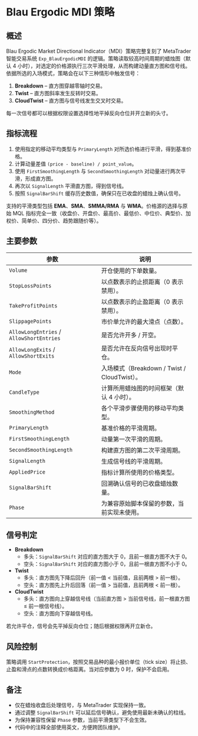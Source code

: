 # Blau Ergodic MDI 策略

## 概述
Blau Ergodic Market Directional Indicator（MDI）策略完整复刻了 MetaTrader 智能交易系统 `Exp_BlauErgodicMDI` 的逻辑。策略读取较高时间周期的蜡烛图（默认 4 小时），对选定的价格源执行三次平滑处理，从而构建动量直方图和信号线。依据所选的入场模式，策略会在以下三种情形中触发信号：

1. **Breakdown** – 直方图穿越零轴时交易。
2. **Twist** – 直方图斜率发生反转时交易。
3. **CloudTwist** – 直方图与信号线发生交叉时交易。

每一次信号都可以根据权限设置选择性地平掉反向仓位并开立新的头寸。

## 指标流程
1. 使用指定的移动平均类型与 `PrimaryLength` 对所选价格进行平滑，得到基准价格。
2. 计算动量差值 `(price - baseline) / point_value`。
3. 使用 `FirstSmoothingLength` 与 `SecondSmoothingLength` 对动量进行两次平滑，形成直方图。
4. 再次以 `SignalLength` 平滑直方图，得到信号线。
5. 按照 `SignalBarShift` 缓存历史数值，确保只在已收盘的蜡烛上确认信号。

支持的平滑类型包括 **EMA**、**SMA**、**SMMA/RMA** 与 **WMA**。价格源的选择与原始 MQL 指标完全一致（收盘价、开盘价、最高价、最低价、中位价、典型价、加权价、简单价、四分价、趋势跟随价等）。

## 主要参数
| 参数 | 说明 |
| ---- | ---- |
| `Volume` | 开仓使用的下单数量。 |
| `StopLossPoints` | 以点数表示的止损距离（0 表示禁用）。 |
| `TakeProfitPoints` | 以点数表示的止盈距离（0 表示禁用）。 |
| `SlippagePoints` | 市价单允许的最大滑点（点数）。 |
| `AllowLongEntries` / `AllowShortEntries` | 是否允许开多 / 开空。 |
| `AllowLongExits` / `AllowShortExits` | 是否允许在反向信号出现时平仓。 |
| `Mode` | 入场模式（Breakdown / Twist / CloudTwist）。 |
| `CandleType` | 计算所用蜡烛图的时间框架（默认 4 小时）。 |
| `SmoothingMethod` | 各个平滑步骤使用的移动平均类型。 |
| `PrimaryLength` | 基准价格的平滑周期。 |
| `FirstSmoothingLength` | 动量第一次平滑的周期。 |
| `SecondSmoothingLength` | 构建直方图的第二次平滑周期。 |
| `SignalLength` | 生成信号线的平滑周期。 |
| `AppliedPrice` | 指标计算所使用的价格类型。 |
| `SignalBarShift` | 回溯确认信号的已收盘蜡烛数量。 |
| `Phase` | 为兼容原始脚本保留的参数，当前实现未使用。 |

## 信号判定
* **Breakdown**
  * 多头：`SignalBarShift` 对应的直方图大于 0，且前一根直方图不大于 0。
  * 空头：`SignalBarShift` 对应的直方图小于 0，且前一根直方图不小于 0。
* **Twist**
  * 多头：直方图先下降后回升（前一值 < 当前值，且前两根 > 前一根）。
  * 空头：直方图先上升后回落（前一值 > 当前值，且前两根 < 前一根）。
* **CloudTwist**
  * 多头：直方图向上穿越信号线（当前直方图 > 当前信号线，前一根直方图 ≤ 前一根信号线）。
  * 空头：直方图向下穿越信号线。

若允许平仓，信号会先平掉反向仓位；随后根据权限再开立新仓。

## 风险控制
策略调用 `StartProtection`，按照交易品种的最小报价单位（tick size）将止损、止盈和滑点的点数转换成价格距离。当对应参数为 0 时，保护不会启用。

## 备注
* 仅在蜡烛收盘后处理信号，与 MetaTrader 实现保持一致。
* 通过调整 `SignalBarShift` 可以延后信号确认，避免使用最新未确认的柱线。
* 为保持兼容性保留 `Phase` 参数，当前平滑类型下不会生效。
* 代码中的注释全部使用英文，方便跨团队维护。
